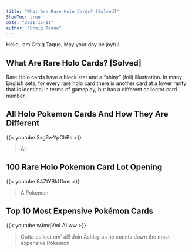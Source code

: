 ```yaml
---
title: "What Are Rare Holo Cards? [Solved]"
ShowToc: true 
date: "2021-12-11"
author: "Craig Taque" 
---
```


Hello, iam Craig Taque, May your day be joyful.
## What Are Rare Holo Cards? [Solved]
 Rare Holo cards have a black star and a “shiny” (foil) illustration. In many English sets, for every rare holo card there is another card at a lower rarity that is identical in terms of gameplay, but has a different collector card number.

## All Holo Pokemon Cards And How They Are Different
{{< youtube 3xg3wYpChBs >}}
>All 

## 100 Rare Holo Pokemon Card Lot Opening
{{< youtube 84ZtYBkUfms >}}
>A Pokemon 

## Top 10 Most Expensive Pokémon Cards
{{< youtube wJmqVmLALww >}}
>Gotta collect em' all! Join Ashley as he counts down the most expensive Pokemon 

